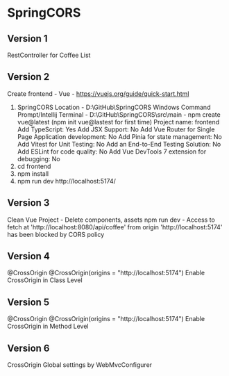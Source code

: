 # SpringCORS

## Version 1
RestController for Coffee List

## Version 2
Create frontend - Vue - https://vuejs.org/guide/quick-start.html
1. SpringCORS Location - D:\GitHub\SpringCORS
    Windows Command Prompt/Intellij Terminal - D:\GitHub\SpringCORS\src\main - npm create vue@latest (npm init vue@lastest for first time)
        Project name: frontend
        Add TypeScript: Yes
        Add JSX Support: No
        Add Vue Router for Single Page Application development: No
        Add Pinia for state management: No
        Add Vitest for Unit Testing: No
        Add an End-to-End Testing Solution: No
        Add ESLint for code quality: No
        Add Vue DevTools 7 extension for debugging: No
2. cd frontend
3. npm install
4. npm run dev
   http://localhost:5174/

## Version 3
Clean Vue Project - Delete components, assets
npm run dev - 
    Access to fetch at 'http://localhost:8080/api/coffee' from origin 'http://localhost:5174' has been blocked by CORS policy

## Version 4
@CrossOrigin
@CrossOrigin(origins = "http://localhost:5174")
Enable CrossOrigin in Class Level

## Version 5
@CrossOrigin
@CrossOrigin(origins = "http://localhost:5174")
Enable CrossOrigin in Method Level

## Version 6
CrossOrigin Global settings by WebMvcConfigurer
